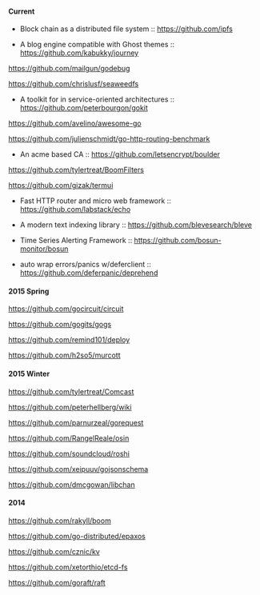 
#### Current

* Block chain as a distributed file system ::
https://github.com/ipfs

* A blog engine compatible with Ghost themes ::
https://github.com/kabukky/journey

https://github.com/mailgun/godebug

https://github.com/chrislusf/seaweedfs

* A toolkit for in service-oriented architectures ::
https://github.com/peterbourgon/gokit

https://github.com/avelino/awesome-go

https://github.com/julienschmidt/go-http-routing-benchmark

* An acme based CA ::
https://github.com/letsencrypt/boulder

https://github.com/tylertreat/BoomFilters

https://github.com/gizak/termui

* Fast HTTP router and micro web framework ::
https://github.com/labstack/echo

* A modern text indexing library ::
https://github.com/blevesearch/bleve

* Time Series Alerting Framework ::
https://github.com/bosun-monitor/bosun

* auto wrap errors/panics w/deferclient ::
https://github.com/deferpanic/deprehend

#### 2015 Spring

https://github.com/gocircuit/circuit

https://github.com/gogits/gogs

https://github.com/remind101/deploy

https://github.com/h2so5/murcott

#### 2015 Winter

https://github.com/tylertreat/Comcast

https://github.com/peterhellberg/wiki

https://github.com/parnurzeal/gorequest

https://github.com/RangelReale/osin

https://github.com/soundcloud/roshi

https://github.com/xeipuuv/gojsonschema

https://github.com/dmcgowan/libchan

#### 2014
https://github.com/rakyll/boom

https://github.com/go-distributed/epaxos

https://github.com/cznic/kv

https://github.com/xetorthio/etcd-fs

https://github.com/goraft/raft
